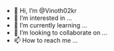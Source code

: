 - 👋 Hi, I’m @Vinoth02kr
- 👀 I’m interested in ...
- 🌱 I’m currently learning ...
- 💞️ I’m looking to collaborate on ...
- 📫 How to reach me ...

<!---
Vinoth02kr/Vinoth02kr is a ✨ special ✨ repository because its `README.md` (this file) appears on your GitHub profile.
You can click the Preview link to take a look at your changes.
--->

